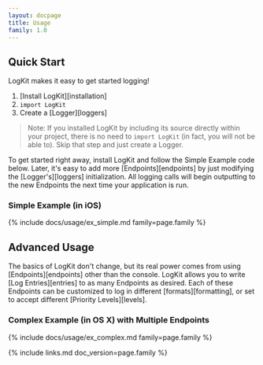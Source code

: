 ```yaml
---
layout: docpage
title: Usage
family: 1.0
---
```


## Quick Start

LogKit makes it easy to get started logging!

1. [Install LogKit][installation]
2. `import LogKit`
3. Create a [Logger][loggers]

> Note: If you installed LogKit by including its source directly within your project, there is no need to `import LogKit` (in fact, you will not be able to). Skip that step and just create a Logger.

To get started right away, install LogKit and follow the Simple Example code below. Later, it's easy to add more [Endpoints][endpoints] by just modifying the [Logger's][loggers] initialization. All logging calls will begin outputting to the new Endpoints the next time your application is run.

### Simple Example (in iOS)

{% include docs/usage/ex_simple.md family=page.family %}


## Advanced Usage

The basics of LogKit don't change, but its real power comes from using [Endpoints][endpoints] other than the console. LogKit allows you to write [Log Entries][entries] to as many Endpoints as desired. Each of these Endpoints can be customized to log in different [formats][formatting], or set to accept different [Priority Levels][levels].

### Complex Example (in OS X) with Multiple Endpoints

{% include docs/usage/ex_complex.md family=page.family %}


{% include links.md doc_version=page.family %}

